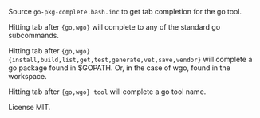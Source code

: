 Source `go-pkg-complete.bash.inc` to get tab completion for the go tool.

Hitting tab after `{go,wgo}` will complete to any of the standard go subcommands.

Hitting tab after `{go,wgo} {install,build,list,get,test,generate,vet,save,vendor}` will complete a go package found in $GOPATH. Or, in the case of wgo, found in the workspace.

Hitting tab after `{go,wgo} tool` will complete a go tool name.

License MIT.
